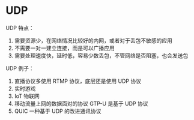 # UDP

UDP 特点：
1. 需要资源少，在网络情况比较好的内网，或者对于丢包不敏感的应用
2. 不需要一对一建立连接，而是可以广播应用
3. 需要处理速度快，延时低，容易少数丢包，不管网络是否阻塞，也会发送包

UDP 例子：
1. 直播协议多使用 RTMP 协议，底层还是使用 UDP 协议
2. 实时游戏
3. IoT 物联网
4. 移动流量上网的数据面对的协议 GTP-U 是基于 UDP 协议
5. QUIC 一种基于 UDP 的改进通讯协议
